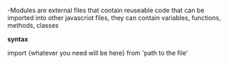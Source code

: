 -Modules are external files that contain reuseable code that can be imported into other javascriot files, they can contain variables, functions, methods, classes

**syntax**

import {whatever you need will be here} from 'path to the file'

